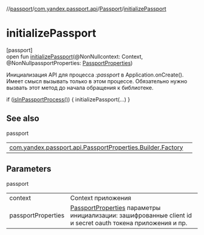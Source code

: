 //[passport](../../../index.md)/[com.yandex.passport.api](../index.md)/[Passport](index.md)/[initializePassport](initialize-passport.md)

# initializePassport

[passport]\
open fun [initializePassport](initialize-passport.md)(@NonNullcontext: Context, @NonNullpassportProperties: [PassportProperties](../-passport-properties/index.md))

Инициализация API для процесса *:passport* в Application.onCreate(). Имеет смысл вызывать только в этом процессе. Обязательно нужно вызвать этот метод до начала обращения к библиотеке.

if ([isInPassportProcess()](is-in-passport-process.md)) {
    initializePassport(...)
}

## See also

passport

| | |
|---|---|
| [com.yandex.passport.api.PassportProperties.Builder.Factory](../-passport-properties/-builder/-factory/index.md) |  |

## Parameters

passport

| | |
|---|---|
| context | Context приложения |
| passportProperties | [PassportProperties](../-passport-properties/index.md) параметры инициализации: зашифрованные client id и secret oauth токена приложения и пр. |
